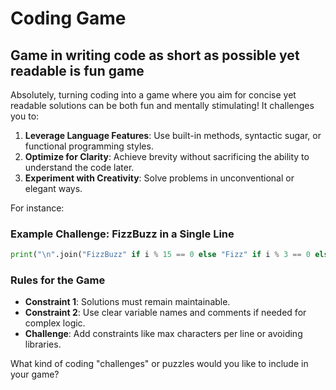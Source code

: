 # Coding Game

## Game in writing code as short as possible yet readable is fun game

Absolutely, turning coding into a game where you aim for concise yet readable solutions can be both fun and mentally stimulating! It challenges you to:

1. **Leverage Language Features**: Use built-in methods, syntactic sugar, or functional programming styles.
2. **Optimize for Clarity**: Achieve brevity without sacrificing the ability to understand the code later.
3. **Experiment with Creativity**: Solve problems in unconventional or elegant ways.

For instance:

### Example Challenge: FizzBuzz in a Single Line

```python
print("\n".join("FizzBuzz" if i % 15 == 0 else "Fizz" if i % 3 == 0 else "Buzz" if i % 5 == 0 else str(i) for i in range(1, 101)))
```

### Rules for the Game

-   **Constraint 1**: Solutions must remain maintainable.
-   **Constraint 2**: Use clear variable names and comments if needed for complex logic.
-   **Challenge**: Add constraints like max characters per line or avoiding libraries.

What kind of coding "challenges" or puzzles would you like to include in your game?
